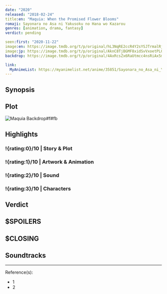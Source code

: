 ```yaml
---
date: "2020"
released: "2018-02-24"
title:en: "Maquia: When the Promised Flower Blooms"
romaji: Sayonara no Asa ni Yakusoku no Hana wo Kazarou
genres: [animation, drama, fantasy]
verdict: pending

seen:first: "2020-11-22"
image:en: https://image.tmdb.org/t/p/original/hL3NqRE2ccR4Y2sYSJTrmalRjrz.jpg
image:jp: https://image.tmdb.org/t/p/original/AknC8TjBGMF8xidSvVxoetPL0Id.jpg
backdrop: https://image.tmdb.org/t/p/original/4AxRcsZx6RaUtmcc4nsRiAx5mWW.jpg

link:
  MyAnimeList: https://myanimelist.net/anime/35851/Sayonara_no_Asa_ni_Yakusoku_no_Hana_wo_Kazarou
---
```



## Synopsis

## Plot

![Maquia Backdrop#f#fb](https://image.tmdb.org/t/p/original/yjfwNSDljAKsuHwwE34xjlY3tQj.jpg "Source: TMDB")

## Highlights

### !{rating:0}/10 | Story & Plot

### !{rating:1}/10 | Artwork & Animation

### !{rating:2}/10 | Sound

### !{rating:3}/10 | Characters

## Verdict

## $SPOILERS

## $CLOSING

## Soundtracks

***
Reference(s):

- 1
- 2
